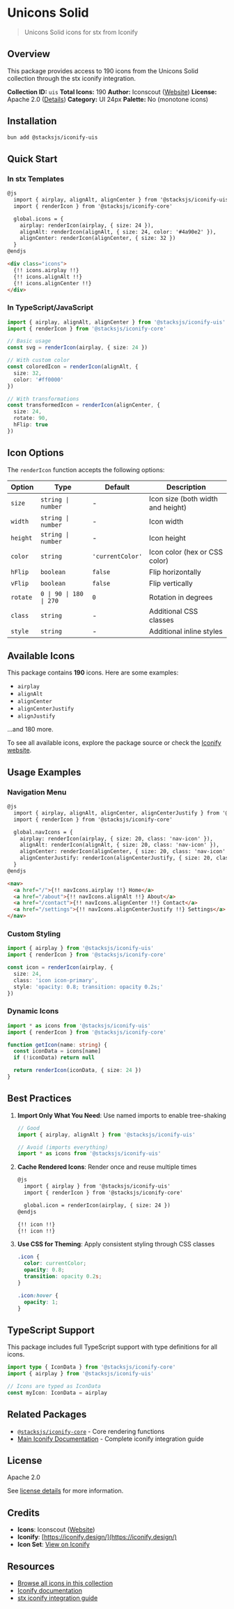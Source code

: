 # Unicons Solid

> Unicons Solid icons for stx from Iconify

## Overview

This package provides access to 190 icons from the Unicons Solid collection through the stx iconify integration.

**Collection ID:** `uis`
**Total Icons:** 190
**Author:** Iconscout ([Website](https://github.com/Iconscout/unicons))
**License:** Apache 2.0 ([Details](https://github.com/Iconscout/unicons/blob/master/LICENSE))
**Category:** UI 24px
**Palette:** No (monotone icons)

## Installation

```bash
bun add @stacksjs/iconify-uis
```

## Quick Start

### In stx Templates

```html
@js
  import { airplay, alignAlt, alignCenter } from '@stacksjs/iconify-uis'
  import { renderIcon } from '@stacksjs/iconify-core'

  global.icons = {
    airplay: renderIcon(airplay, { size: 24 }),
    alignAlt: renderIcon(alignAlt, { size: 24, color: '#4a90e2' }),
    alignCenter: renderIcon(alignCenter, { size: 32 })
  }
@endjs

<div class="icons">
  {!! icons.airplay !!}
  {!! icons.alignAlt !!}
  {!! icons.alignCenter !!}
</div>
```

### In TypeScript/JavaScript

```typescript
import { airplay, alignAlt, alignCenter } from '@stacksjs/iconify-uis'
import { renderIcon } from '@stacksjs/iconify-core'

// Basic usage
const svg = renderIcon(airplay, { size: 24 })

// With custom color
const coloredIcon = renderIcon(alignAlt, {
  size: 32,
  color: '#ff0000'
})

// With transformations
const transformedIcon = renderIcon(alignCenter, {
  size: 24,
  rotate: 90,
  hFlip: true
})
```

## Icon Options

The `renderIcon` function accepts the following options:

| Option | Type | Default | Description |
|--------|------|---------|-------------|
| `size` | `string \| number` | - | Icon size (both width and height) |
| `width` | `string \| number` | - | Icon width |
| `height` | `string \| number` | - | Icon height |
| `color` | `string` | `'currentColor'` | Icon color (hex or CSS color) |
| `hFlip` | `boolean` | `false` | Flip horizontally |
| `vFlip` | `boolean` | `false` | Flip vertically |
| `rotate` | `0 \| 90 \| 180 \| 270` | `0` | Rotation in degrees |
| `class` | `string` | - | Additional CSS classes |
| `style` | `string` | - | Additional inline styles |

## Available Icons

This package contains **190** icons. Here are some examples:

- `airplay`
- `alignAlt`
- `alignCenter`
- `alignCenterJustify`
- `alignJustify`

...and 180 more.

To see all available icons, explore the package source or check the [Iconify website](https://icon-sets.iconify.design/uis/).

## Usage Examples

### Navigation Menu

```html
@js
  import { airplay, alignAlt, alignCenter, alignCenterJustify } from '@stacksjs/iconify-uis'
  import { renderIcon } from '@stacksjs/iconify-core'

  global.navIcons = {
    airplay: renderIcon(airplay, { size: 20, class: 'nav-icon' }),
    alignAlt: renderIcon(alignAlt, { size: 20, class: 'nav-icon' }),
    alignCenter: renderIcon(alignCenter, { size: 20, class: 'nav-icon' }),
    alignCenterJustify: renderIcon(alignCenterJustify, { size: 20, class: 'nav-icon' })
  }
@endjs

<nav>
  <a href="/">{!! navIcons.airplay !!} Home</a>
  <a href="/about">{!! navIcons.alignAlt !!} About</a>
  <a href="/contact">{!! navIcons.alignCenter !!} Contact</a>
  <a href="/settings">{!! navIcons.alignCenterJustify !!} Settings</a>
</nav>
```

### Custom Styling

```typescript
import { airplay } from '@stacksjs/iconify-uis'
import { renderIcon } from '@stacksjs/iconify-core'

const icon = renderIcon(airplay, {
  size: 24,
  class: 'icon icon-primary',
  style: 'opacity: 0.8; transition: opacity 0.2s;'
})
```

### Dynamic Icons

```typescript
import * as icons from '@stacksjs/iconify-uis'
import { renderIcon } from '@stacksjs/iconify-core'

function getIcon(name: string) {
  const iconData = icons[name]
  if (!iconData) return null

  return renderIcon(iconData, { size: 24 })
}
```

## Best Practices

1. **Import Only What You Need**: Use named imports to enable tree-shaking
   ```typescript
   // Good
   import { airplay, alignAlt } from '@stacksjs/iconify-uis'

   // Avoid (imports everything)
   import * as icons from '@stacksjs/iconify-uis'
   ```

2. **Cache Rendered Icons**: Render once and reuse multiple times
   ```html
   @js
     import { airplay } from '@stacksjs/iconify-uis'
     import { renderIcon } from '@stacksjs/iconify-core'

     global.icon = renderIcon(airplay, { size: 24 })
   @endjs

   {!! icon !!}
   {!! icon !!}
   ```

3. **Use CSS for Theming**: Apply consistent styling through CSS classes
   ```css
   .icon {
     color: currentColor;
     opacity: 0.8;
     transition: opacity 0.2s;
   }

   .icon:hover {
     opacity: 1;
   }
   ```

## TypeScript Support

This package includes full TypeScript support with type definitions for all icons.

```typescript
import type { IconData } from '@stacksjs/iconify-core'
import { airplay } from '@stacksjs/iconify-uis'

// Icons are typed as IconData
const myIcon: IconData = airplay
```

## Related Packages

- [`@stacksjs/iconify-core`](../iconify-core) - Core rendering functions
- [Main Iconify Documentation](../../docs/iconify.md) - Complete iconify integration guide

## License

Apache 2.0

See [license details](https://github.com/Iconscout/unicons/blob/master/LICENSE) for more information.

## Credits

- **Icons**: Iconscout ([Website](https://github.com/Iconscout/unicons))
- **Iconify**: [https://iconify.design/](https://iconify.design/)
- **Icon Set**: [View on Iconify](https://icon-sets.iconify.design/uis/)

## Resources

- [Browse all icons in this collection](https://icon-sets.iconify.design/uis/)
- [Iconify documentation](https://iconify.design/docs/)
- [stx iconify integration guide](../../docs/iconify.md)
